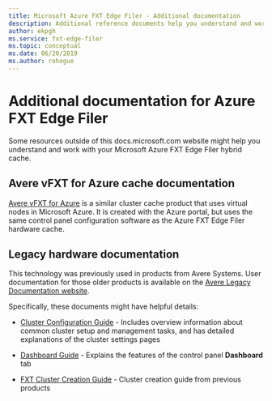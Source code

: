 ```yaml
---
title: Microsoft Azure FXT Edge Filer - Additional documentation 
description: Additional reference documents help you understand and work with your Microsoft Azure FXT Edge Filer hybrid cache. 
author: ekpgh
ms.service: fxt-edge-filer
ms.topic: conceptual
ms.date: 06/20/2019
ms.author: rohogue
---
```


# Additional documentation for Azure FXT Edge Filer

Some resources outside of this docs.microsoft.com website might help you understand and work with your Microsoft Azure FXT Edge Filer hybrid cache.

## Avere vFXT for Azure cache documentation

[Avere vFXT for Azure](https://docs.microsoft.com/azure/avere-vfxt/) is a similar cluster cache product that uses virtual nodes in Microsoft Azure. It is created with the Azure portal, but uses the same control panel configuration software as the Azure FXT Edge Filer hardware cache. 

## Legacy hardware documentation 

This technology was previously used in products from Avere Systems. User documentation for those older products is available on the [Avere Legacy Documentation website](https://azure.github.io/Avere/). 

Specifically, these documents might have helpful details:

* [Cluster Configuration Guide](https://azure.github.io/Avere/legacy/ops_guide/4_7/html/ops_conf_index.html) - Includes overview information about common cluster setup and management tasks, and has detailed explanations of the cluster settings pages 

* [Dashboard Guide](https://azure.github.io/Avere/legacy/dashboard/4_7/html/ops_dashboard_index.html) - Explains the features of the control panel **Dashboard** tab

* [FXT Cluster Creation Guide](https://azure.github.io/Avere/legacy/create_cluster/4_8/html/create_index.html) - Cluster creation guide from previous products

